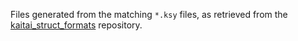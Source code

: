Files generated from the matching `*.ksy` files, as retrieved from the [kaitai_struct_formats](https://github.com/kaitai-io/kaitai_struct_formats) repository.